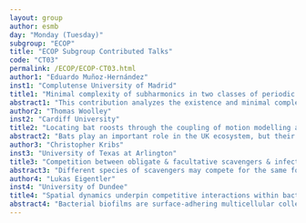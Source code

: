 ```yaml
---
layout: group
author: esmb
day: "Monday (Tuesday)"
subgroup: "ECOP"
title: "ECOP Subgroup Contributed Talks"
code: "CT03"
permalink: /ECOP/ECOP-CT03.html
author1: "Eduardo Muñoz-Hernández"
inst1: "Complutense University of Madrid"
title1: "Minimal complexity of subharmonics in two classes of periodic Volterra predator-prey models"
abstract1: "This contribution analyzes the existence and minimal complexity of positive subharmonics of arbitrary order in the planar periodic Volterra predator-prey model. If the support of the birth rate of the prey intersects the support of the death rate of the predator, then the existence of positive subharmonics can be derived with a refinement of the Poincaré-Birkhoff theorem. However, in the “degenerate” case when these supports do not intersect, then, the last Poincaré theorem can fails. Still in these degenerate situations, some local and global bifurcations techniques combined with a refinement of the Poincaré-Birkhoff theorem provide us with the existence of positive subharmonics of arbitrary order."
author2: "Thomas Woolley"
inst2: "Cardiff University"
title2: "Locating bat roosts through the coupling of motion modelling and microphone data"
abstract2: "Bats play an important role in the UK ecosystem, but their populations are declining due to many reasons, including loss of habitat from human activity. As a result, ecological surveys are legally required when undertaking large-scale building work to locate breeding, or resting places (roosts). However, locating roosts is generally a difficult task, requiring many hours of manual searching. In collaboration with ecological experts we propose a novel approach for modelling bat motion dynamics and use it to predict roost locations using data from static acoustic detectors. Specifically, radio tracking studies of Greater Horseshoe bats demonstrate that bat movement can be split into two phases: dispersion and return. Dispersion is easily understood and can be modelled as simple random motion. The return phase is much more complex, as it requires intelligent directed motion and results in all agents returning home in a stereotypical manner. Critically, combining reaction-diffusion theory and domain shrinking we deterministically and stochastically model a ``leap-frogging'' motion, which fits favourably with the observed tracking data."
author3: "Christopher Kribs"
inst3: "University of Texas at Arlington"
title3: "Competition between obligate & facultative scavengers & infection: vulture-jackal-anthrax dynamics in Etosha National Park"
abstract3: "Different species of scavengers may compete for the same food in an ecosystem. This case study considers the competition between jackals, vultures and anthrax outbreaks in Etosha National Park in Namibia. While jackals are facultative scavengers, able to hunt for food if necessary, vultures are obligate scavengers wholly dependent on carcasses of animals like zebras for persistence. This competition is further affected by outbreaks of infections such as anthrax, which temporarily increase the number of carcasses but lower the zebra population, acting in some ways as a third competitor. We use a dynamical system to model the interplay between competition dynamics and infection dynamics, and how it is affected by the nature of the competition: indirect (exploitative) or direct (interference). A bifurcation analysis using reproduction numbers shows how vultures' survival may depend on their direct competitive edge in reaching carcasses faster than jackals, and how the infection and the scavengers complicate each other's persistence."
author4: "Lukas Eigentler"
inst4: "University of Dundee"
title4: "Spatial dynamics underpin competitive interactions within bacterial biofilms"
abstract4: "Bacterial biofilms are surface-adhering multicellular collectives embedded in a self-produced extracellular matrix. They can have both beneficial and detrimental effects on the surrounding environment. For example, the soil-dwelling bacterium Bacillus subtilis forms biofilms on the roots of plants, where some strains promote the growth of plants. However, to fully realise their potential as biocontrol agents, strains need to be capable of coexisting with (or outcompeting) other biofilm-forming strains in the rhizosphere. Many antagonistic interaction mechanisms require spatial colocation of competing strains. In this talk, we discuss the crucial role of spatial dynamics on competitive interactions within biofilms using an interdisciplinary approach. Mathematical modelling using a continuum approach predicts that the density of biofilm founder cells has a profound impact on competitive outcome and that randomly allocated cell locations in the biofilm inoculum significantly affect competitive dynamics. We define a predictor for competitive outcome that quantifies a strain's “access to free space” in the initial condition and show that a favourable initial cell placement can lead to domination of a weaker strain (in the sense of interactions of well-mixed populations) in the biofilm. Finally, we present validation of model hypotheses through biofilm assays using strains of B. subtilis."
---
```


